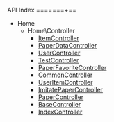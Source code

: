 API Index
=======+==

* Home
    * Home\Controller
        * [ItemController](Home-Controller-ItemController.md)
        * [PaperDataController](Home-Controller-PaperDataController.md)
        * [UserController](Home-Controller-UserController.md)
        * [TestController](Home-Controller-TestController.md)
        * [PaperFavoriteController](Home-Controller-PaperFavoriteController.md)
        * [CommonController](Home-Controller-CommonController.md)
        * [UserItemController](Home-Controller-UserItemController.md)
        * [ImitatePaperController](Home-Controller-ImitatePaperController.md)
        * [PaperController](Home-Controller-PaperController.md)
        * [BaseController](Home-Controller-BaseController.md)
        * [IndexController](Home-Controller-IndexController.md)

